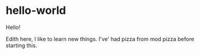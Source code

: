 # hello-world

Hello!

Edith here, I like to learn new things. I've' had pizza from mod pizza before starting this.
